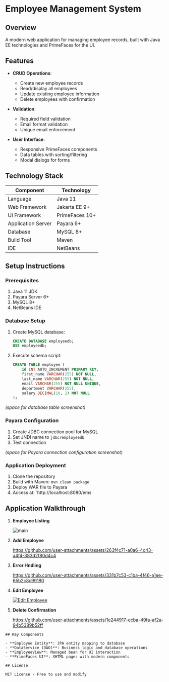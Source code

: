 # Employee Management System


## Overview

A modern web application for managing employee records, built with Java EE technologies and PrimeFaces for the UI.

## Features

- **CRUD Operations**:
  - Create new employee records
  - Read/display all employees
  - Update existing employee information
  - Delete employees with confirmation

- **Validation**:
  - Required field validation
  - Email format validation
  - Unique email enforcement

- **User Interface**:
  - Responsive PrimeFaces components
  - Data tables with sorting/filtering
  - Modal dialogs for forms

## Technology Stack

| Component          | Technology       |
|--------------------|------------------|
| Language           | Java 11          |
| Web Framework      | Jakarta EE 9+    |
| UI Framework       | PrimeFaces 10+   |
| Application Server | Payara 6+        |
| Database           | MySQL 8+         |
| Build Tool         | Maven            |
| IDE                | NetBeans         |

## Setup Instructions

### Prerequisites

1. Java 11 JDK
2. Payara Server 6+
3. MySQL 8+
4. NetBeans IDE 

### Database Setup

1. Create MySQL database:
   ```sql
   CREATE DATABASE employeedb;
   USE employeedb;
   ```

2. Execute schema script:
   ```sql
   CREATE TABLE employee (
       id INT AUTO_INCREMENT PRIMARY KEY,
       first_name VARCHAR(255) NOT NULL,
       last_name VARCHAR(255) NOT NULL,
       email VARCHAR(255) NOT NULL UNIQUE,
       department VARCHAR(255),
       salary DECIMAL(10, 2) NOT NULL
   );
   ```

*(space for database table screenshot)*

### Payara Configuration

1. Create JDBC connection pool for MySQL
2. Set JNDI name to `jdbc/employeedb`
3. Test connection

*(space for Payara connection configuration screenshot)*

### Application Deployment

1. Clone the repository
2. Build with Maven: `mvn clean package`
3. Deploy WAR file to Payara
4. Access at: `http://localhost:8080/ems

## Application Walkthrough

1. **Employee Listing**
   
   ![main](https://github.com/user-attachments/assets/1e4a4d2d-9de1-4817-bd88-fe384b509316)

3. **Add Employee**
   
   https://github.com/user-attachments/assets/263f4c71-a0a6-4c43-a4f4-383d2f80d4c4

4.  **Error Hndling**
   
    https://github.com/user-attachments/assets/331b7c53-c1ba-4f46-a1ee-65b2c8c99180

5. **Edit Employee**
     
   [![Edit Employee](https://example.com/edit-employee.png)](https://github.com/user-attachments/assets/9a6e624c-f7d6-4630-9e36-ef917bca7432)

7. **Delete Confirmation**
   
   https://github.com/user-attachments/assets/1e244917-ecba-49fa-af2a-94b5389b52ff


```
## Key Components

- **Employee Entity**: JPA entity mapping to database
- **DataService (DAO)**: Business logic and database operations
- **EmployeeView**: Managed bean for UI interaction
- **PrimeFaces UI**: XHTML pages with modern components

## License

MIT License - Free to use and modify
